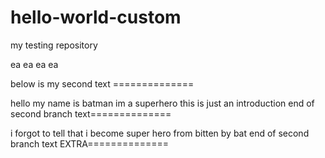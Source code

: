 # hello-world-custom
my testing repository

ea
ea
ea
ea


below is my second text ==============

hello my name is batman
im a superhero
this is just an introduction
end of second branch text==============


i forgot to tell that i become super hero from bitten by bat
end of second branch text EXTRA==============
